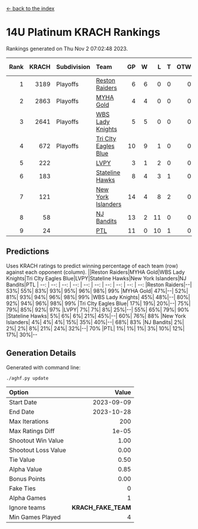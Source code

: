 [<- back to the index](readme.md)
# 14U Platinum KRACH Rankings
Rankings generated on Thu Nov  2 07:02:48 2023.

Rank|KRACH|Subdivision|Team|GP|W|L|T|OTW|OTL|SoS|Exp Wins|Win Diff
---:|---:|:---|:---|---:|---:|---:|---:|---:|---:|---:|---:|---:
1|3189|Playoffs|[Reston Raiders](https://gamesheetstats.com/seasons/3663/teams/140829/schedule)|6|6|0|0|0|0|72|6.8|-0.0
2|2863|Playoffs|[MYHA Gold](https://gamesheetstats.com/seasons/3663/teams/140824/schedule)|4|4|0|0|0|0|89|4.9|0.0
3|2641|Playoffs|[WBS Lady Knights](https://gamesheetstats.com/seasons/3663/teams/140825/schedule)|5|5|0|0|0|0|68|5.9|0.0
4|672|Playoffs|[Tri CIty Eagles Blue](https://gamesheetstats.com/seasons/3663/teams/140831/schedule)|10|9|1|0|0|0|84|9.9|0.0
5|222||[LVPY](https://gamesheetstats.com/seasons/3663/teams/140820/schedule)|3|1|2|0|0|0|1002|1.9|0.0
6|183||[Stateline Hawks](https://gamesheetstats.com/seasons/3663/teams/140830/schedule)|8|4|3|1|0|0|452|5.4|0.0
7|121||[New York Islanders](https://gamesheetstats.com/seasons/3663/teams/140832/schedule)|14|4|8|2|0|0|909|5.9|0.0
8|58||[NJ Bandits](https://gamesheetstats.com/seasons/3663/teams/140828/schedule)|13|2|11|0|0|0|1205|2.9|0.0
9|24||[PTL](https://gamesheetstats.com/seasons/3663/teams/140827/schedule)|11|0|10|1|0|0|1228|1.4|0.0

## Predictions
Uses KRACH ratings to predict winning percentage of each team (row) against each opponent (column).
||Reston Raiders|MYHA Gold|WBS Lady Knights|Tri CIty Eagles Blue|LVPY|Stateline Hawks|New York Islanders|NJ Bandits|PTL
| --: | --: | --: | --: | --: | --: | --: | --: | --: | --: 
|Reston Raiders|--| 53%| 55%| 83%| 93%| 95%| 96%| 98%| 99%
|MYHA Gold| 47%|--| 52%| 81%| 93%| 94%| 96%| 98%| 99%
|WBS Lady Knights| 45%| 48%|--| 80%| 92%| 94%| 96%| 98%| 99%
|Tri CIty Eagles Blue| 17%| 19%| 20%|--| 75%| 79%| 85%| 92%| 97%
|LVPY|  7%|  7%|  8%| 25%|--| 55%| 65%| 79%| 90%
|Stateline Hawks|  5%|  6%|  6%| 21%| 45%|--| 60%| 76%| 88%
|New York Islanders|  4%|  4%|  4%| 15%| 35%| 40%|--| 68%| 83%
|NJ Bandits|  2%|  2%|  2%|  8%| 21%| 24%| 32%|--| 70%
|PTL|  1%|  1%|  1%|  3%| 10%| 12%| 17%| 30%|--

## Generation Details

Generated with command line:
```
./aghf.py update
```

| Option | Value |
| :----- | ----: |
| Start Date | 2023-09-09 |
| End Date | 2023-10-28 |
| Max Iterations | 200 |
| Max Ratings Diff | 1e-05 |
| Shootout Win Value | 1.00 |
| Shootout Loss Value | 0.00 |
| Tie Value | 0.50 |
| Alpha Value | 0.85 |
| Bonus Points | 0.00 |
| Fake Ties | 0 |
| Alpha Games | 1 |
| Ignore teams | __KRACH_FAKE_TEAM__ |
| Min Games Played | 4 |

